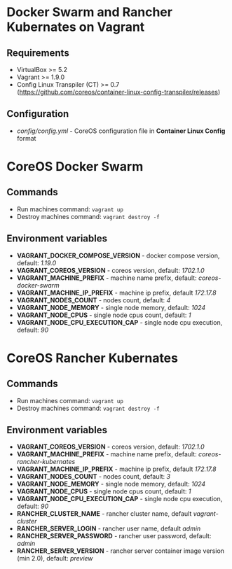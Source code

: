 # Docker Swarm and Rancher Kubernates on Vagrant
## Requirements
* VirtualBox >= 5.2
* Vagrant >= 1.9.0
* Config Linux Transpiler (CT) >= 0.7 (https://github.com/coreos/container-linux-config-transpiler/releases)
## Configuration
* *config/config.yml* - CoreOS configuration file in **Container Linux Config** format

# CoreOS Docker Swarm
## Commands
* Run machines command: ``` vagrant up ```
* Destroy machines command: ```vagrant destroy -f```
## Environment variables
* **VAGRANT_DOCKER_COMPOSE_VERSION** - docker compose version, default: *1.19.0*
* **VAGRANT_COREOS_VERSION** - coreos version, default: *1702.1.0*
* **VAGRANT_MACHINE_PREFIX** - machine name prefix, default: *coreos-docker-swarm*
* **VAGRANT_MACHINE_IP_PREFIX** - machine ip prefix, default *172.17.8*
* **VAGRANT_NODES_COUNT** - nodes count, default: *4*
* **VAGRANT_NODE_MEMORY** - single node memory, default: *1024*
* **VAGRANT_NODE_CPUS** - single node cpus count, default: *1*
* **VAGRANT_NODE_CPU_EXECUTION_CAP** - single node cpu execution, default: *90*

# CoreOS Rancher Kubernates
## Commands
* Run machines command: ``` vagrant up ```
* Destroy machines command: ```vagrant destroy -f```
## Environment variables
* **VAGRANT_COREOS_VERSION** - coreos version, default: *1702.1.0*
* **VAGRANT_MACHINE_PREFIX** - machine name prefix, default: *coreos-rancher-kubernates*
* **VAGRANT_MACHINE_IP_PREFIX** - machine ip prefix, default *172.17.8*
* **VAGRANT_NODES_COUNT** - nodes count, default: *3*
* **VAGRANT_NODE_MEMORY** - single node memory, default: *1024*
* **VAGRANT_NODE_CPUS** - single node cpus count, default: *1*
* **VAGRANT_NODE_CPU_EXECUTION_CAP** - single node cpu execution, default: *90*
* **RANCHER_CLUSTER_NAME** - rancher cluster name, default *vagrant-cluster*
* **RANCHER_SERVER_LOGIN** - rancher user name, default *admin*
* **RANCHER_SERVER_PASSWORD** - rancher user password, default: *admin*
* **RANCHER_SERVER_VERSION** - rancher server container image version (min 2.0), default: *preview*